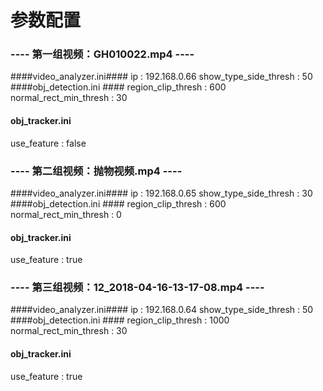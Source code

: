 # 参数配置
### ---- 第一组视频：GH010022.mp4 ---- ###
####video_analyzer.ini####
ip : 192.168.0.66
show_type_side_thresh : 50
####obj_detection.ini ####
region_clip_thresh : 600
normal_rect_min_thresh : 30
#### obj_tracker.ini  ####
use_feature : false

### ---- 第二组视频：抛物视频.mp4 ---- ###
####video_analyzer.ini####
ip : 192.168.0.65
show_type_side_thresh : 30
####obj_detection.ini ####
region_clip_thresh : 600
normal_rect_min_thresh : 0
#### obj_tracker.ini  ####
use_feature : true

### ---- 第三组视频：12_2018-04-16-13-17-08.mp4 ---- ###
####video_analyzer.ini####
ip : 192.168.0.64
show_type_side_thresh : 50
####obj_detection.ini ####
region_clip_thresh : 1000
normal_rect_min_thresh : 30
#### obj_tracker.ini  ####
use_feature : true
